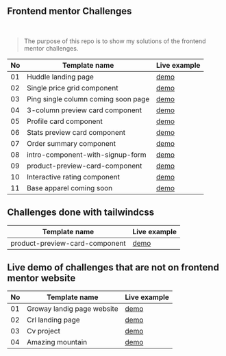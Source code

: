 ## Frontend mentor Challenges

<br/>

> The purpose of this repo is to show my solutions of the frontend mentor challenges.

| No  | Template name                       | Live example                                                       |
| --- | ----------------------------------- | ------------------------------------------------------------------ |
| 01  | Huddle landing page                 | [demo](https://the-huddle-landing-page.netlify.app/)               |
| 02  | Single price grid component         | [demo](https://the-single-price-grid-component-master.netlify.app) |
| 03  | Ping single column coming soon page | [demo](https://the-ping-coming-soon-page.netlify.app)              |
| 04  | 3-column preview card component     | [demo](https://the-three-column-preview-card.netlify.app)          |
| 05  | Profile card component              | [demo](https://the-profile-card-component.netlify.app)             |
| 06  | Stats preview card component        | [demo](https://frontend-mentor-challenges-tawny.vercel.app)        |
| 07  | Order summary component             | [demo](https://the-order-summary-component.netlify.app)            |
| 08  | intro-component-with-signup-form    | [demo](https://the-intro-component-with-signup-form.netlify.app)   |
| 09  | product-preview-card-component      | [demo](https://the-product-preview-card-component.netlify.app/)    |
| 10  | Interactive rating component        | [demo](https://the-interactive-rating-component-main.netlify.app/) |
| 11  | Base apparel coming soon            | [demo]()                                                           |

## Challenges done with tailwindcss

| Template name                  | Live example                                           |
| ------------------------------ | ------------------------------------------------------ |
| product-preview-card-component | [demo](https://tw-product-card-component.netlify.app/) |

## Live demo of challenges that are not on frontend mentor website

| No  | Template name              | Live example                                      |
| --- | -------------------------- | ------------------------------------------------- |
| 01  | Groway landig page website | [demo](https://groway-analytics.netlify.app)      |
| 02  | Crl landing page           | [demo](https://crl-webpage.netlify.app)           |
| 03  | Cv project                 | [demo](https://the-cv-project.netlify.app/)       |
| 04  | Amazing mountain           | [demo](https://the-amazing-mountain.netlify.app/) |
